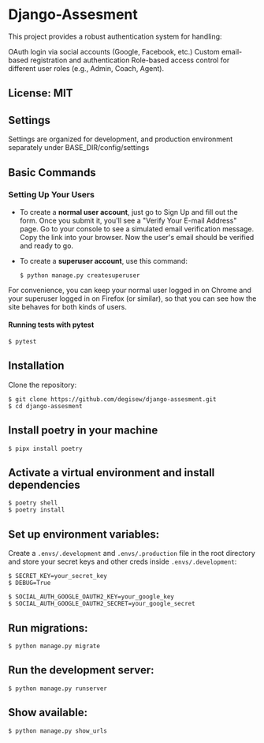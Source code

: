 # Django-Assesment
This project provides a robust authentication system for handling:

OAuth login via social accounts (Google, Facebook, etc.)
Custom email-based registration and authentication
Role-based access control for different user roles (e.g., Admin, Coach, Agent).

## License: MIT

## Settings

Settings are organized for development, and production environment separately under BASE_DIR/config/settings

## Basic Commands

### Setting Up Your Users

- To create a **normal user account**, just go to Sign Up and fill out the form. Once you submit it, you'll see a "Verify Your E-mail Address" page. Go to your console to see a simulated email verification message. Copy the link into your browser. Now the user's email should be verified and ready to go.

- To create a **superuser account**, use this command:

      $ python manage.py createsuperuser

For convenience, you can keep your normal user logged in on Chrome and your superuser logged in on Firefox (or similar), so that you can see how the site behaves for both kinds of users.


#### Running tests with pytest

    $ pytest

## Installation
Clone the repository:

    $ git clone https://github.com/degisew/django-assesment.git
    $ cd django-assesment

## Install poetry in your machine
    $ pipx install poetry
    
## Activate a virtual environment and install dependencies
    $ poetry shell
    $ poetry install

## Set up environment variables:

Create a `.envs/.development` and `.envs/.production` file in the root directory and store your secret keys and other creds inside `.envs/.development`:

    $ SECRET_KEY=your_secret_key
    $ DEBUG=True
    
    $ SOCIAL_AUTH_GOOGLE_OAUTH2_KEY=your_google_key
    $ SOCIAL_AUTH_GOOGLE_OAUTH2_SECRET=your_google_secret

## Run migrations:

    $ python manage.py migrate

## Run the development server:

    $ python manage.py runserver

## Show available:

    $ python manage.py show_urls
